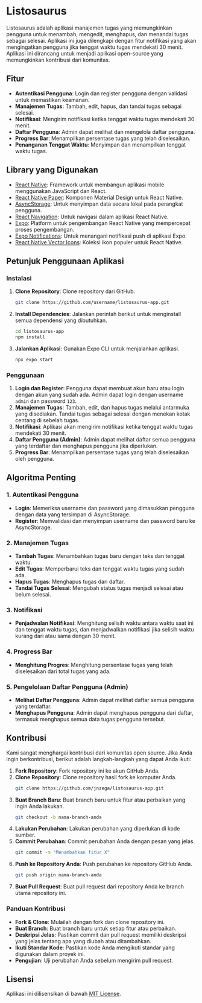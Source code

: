 # Listosaurus

Listosaurus adalah aplikasi manajemen tugas yang memungkinkan pengguna untuk menambah, mengedit, menghapus, dan menandai tugas sebagai selesai. Aplikasi ini juga dilengkapi dengan fitur notifikasi yang akan mengingatkan pengguna jika tenggat waktu tugas mendekati 30 menit. Aplikasi ini dirancang untuk menjadi aplikasi open-source yang memungkinkan kontribusi dari komunitas.

## Fitur

- **Autentikasi Pengguna**: Login dan register pengguna dengan validasi untuk memastikan keamanan.
- **Manajemen Tugas**: Tambah, edit, hapus, dan tandai tugas sebagai selesai.
- **Notifikasi**: Mengirim notifikasi ketika tenggat waktu tugas mendekati 30 menit.
- **Daftar Pengguna**: Admin dapat melihat dan mengelola daftar pengguna.
- **Progress Bar**: Menampilkan persentase tugas yang telah diselesaikan.
- **Penanganan Tenggat Waktu**: Menyimpan dan menampilkan tenggat waktu tugas.

## Library yang Digunakan

- [React Native](https://reactnative.dev/): Framework untuk membangun aplikasi mobile menggunakan JavaScript dan React.
- [React Native Paper](https://callstack.github.io/react-native-paper/): Komponen Material Design untuk React Native.
- [AsyncStorage](https://github.com/react-native-async-storage/async-storage): Untuk menyimpan data secara lokal pada perangkat pengguna.
- [React Navigation](https://reactnavigation.org/): Untuk navigasi dalam aplikasi React Native.
- [Expo](https://expo.dev/): Platform untuk pengembangan React Native yang mempercepat proses pengembangan.
- [Expo Notifications](https://docs.expo.dev/versions/latest/sdk/notifications/): Untuk menangani notifikasi push di aplikasi Expo.
- [React Native Vector Icons](https://github.com/oblador/react-native-vector-icons): Koleksi ikon populer untuk React Native.

## Petunjuk Penggunaan Aplikasi

### Instalasi

1. **Clone Repository**: Clone repository dari GitHub.
    ```bash
    git clone https://github.com/username/listosaurus-app.git
    ```
2. **Install Dependencies**: Jalankan perintah berikut untuk menginstall semua dependensi yang dibutuhkan.
    ```bash
    cd listosaurus-app
    npm install
    ```
3. **Jalankan Aplikasi**: Gunakan Expo CLI untuk menjalankan aplikasi.
    ```bash
    npx expo start
    ```

### Penggunaan

1. **Login dan Register**: Pengguna dapat membuat akun baru atau login dengan akun yang sudah ada. Admin dapat login dengan username `admin` dan password `123`.
2. **Manajemen Tugas**: Tambah, edit, dan hapus tugas melalui antarmuka yang disediakan. Tandai tugas sebagai selesai dengan menekan kotak centang di sebelah tugas.
3. **Notifikasi**: Aplikasi akan mengirim notifikasi ketika tenggat waktu tugas mendekati 30 menit.
4. **Daftar Pengguna (Admin)**: Admin dapat melihat daftar semua pengguna yang terdaftar dan menghapus pengguna jika diperlukan.
5. **Progress Bar**: Menampilkan persentase tugas yang telah diselesaikan oleh pengguna.

## Algoritma Penting

### 1. Autentikasi Pengguna

- **Login**: Memeriksa username dan password yang dimasukkan pengguna dengan data yang tersimpan di AsyncStorage.
- **Register**: Memvalidasi dan menyimpan username dan password baru ke AsyncStorage.

### 2. Manajemen Tugas

- **Tambah Tugas**: Menambahkan tugas baru dengan teks dan tenggat waktu.
- **Edit Tugas**: Memperbarui teks dan tenggat waktu tugas yang sudah ada.
- **Hapus Tugas**: Menghapus tugas dari daftar.
- **Tandai Tugas Selesai**: Mengubah status tugas menjadi selesai atau belum selesai.

### 3. Notifikasi

- **Penjadwalan Notifikasi**: Menghitung selisih waktu antara waktu saat ini dan tenggat waktu tugas, dan menjadwalkan notifikasi jika selisih waktu kurang dari atau sama dengan 30 menit.

### 4. Progress Bar

- **Menghitung Progres**: Menghitung persentase tugas yang telah diselesaikan dari total tugas yang ada.

### 5. Pengelolaan Daftar Pengguna (Admin)

- **Melihat Daftar Pengguna**: Admin dapat melihat daftar semua pengguna yang terdaftar.
- **Menghapus Pengguna**: Admin dapat menghapus pengguna dari daftar, termasuk menghapus semua data tugas pengguna tersebut.

## Kontribusi

Kami sangat menghargai kontribusi dari komunitas open source. Jika Anda ingin berkontribusi, berikut adalah langkah-langkah yang dapat Anda ikuti:

1. **Fork Repository**: Fork repository ini ke akun GitHub Anda.
2. **Clone Repository**: Clone repository hasil fork ke komputer Anda.
    ```bash
    git clone https://github.com/jnzega/listosaurus-app.git
    ```
3. **Buat Branch Baru**: Buat branch baru untuk fitur atau perbaikan yang ingin Anda lakukan.
    ```bash
    git checkout -b nama-branch-anda
    ```
4. **Lakukan Perubahan**: Lakukan perubahan yang diperlukan di kode sumber.
5. **Commit Perubahan**: Commit perubahan Anda dengan pesan yang jelas.
    ```bash
    git commit -m "Menambahkan fitur X"
    ```
6. **Push ke Repository Anda**: Push perubahan ke repository GitHub Anda.
    ```bash
    git push origin nama-branch-anda
    ```
7. **Buat Pull Request**: Buat pull request dari repository Anda ke branch utama repository ini.

### Panduan Kontribusi

- **Fork & Clone**: Mulailah dengan fork dan clone repository ini.
- **Buat Branch**: Buat branch baru untuk setiap fitur atau perbaikan.
- **Deskripsi Jelas**: Pastikan commit dan pull request memiliki deskripsi yang jelas tentang apa yang diubah atau ditambahkan.
- **Ikuti Standar Kode**: Pastikan kode Anda mengikuti standar yang digunakan dalam proyek ini.
- **Pengujian**: Uji perubahan Anda sebelum mengirim pull request.

## Lisensi

Aplikasi ini dilisensikan di bawah [MIT License](LICENSE).

